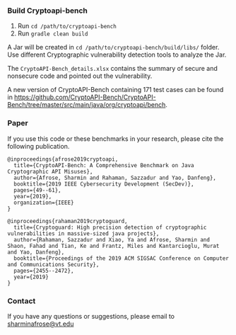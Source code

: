 ### Build Cryptoapi-bench
1. Run `cd /path/to/cryptoapi-bench`
2. Run `gradle clean build`

A Jar will be created in `cd /path/to/cryptoapi-bench/build/libs/` folder. Use different Cryptographic vulnerability detection tools to analyze the Jar.  

The `CryptoAPI-Bench_details.xlsx` contains the summary of secure and nonsecure code and pointed out the vulnerability.

A new version of CryptoAPI-Bench containing 171 test cases can be found in https://github.com/CryptoAPI-Bench/CryptoAPI-Bench/tree/master/src/main/java/org/cryptoapi/bench.

### Paper
If you use this code or these benchmarks in your research, please cite the following publication.
```
@inproceedings{afrose2019cryptoapi,
  title={CryptoAPI-Bench: A Comprehensive Benchmark on Java Cryptographic API Misuses},
  author={Afrose, Sharmin and Rahaman, Sazzadur and Yao, Danfeng},
  booktitle={2019 IEEE Cybersecurity Development (SecDev)},
  pages={49--61},
  year={2019},
  organization={IEEE}
}

@inproceedings{rahaman2019cryptoguard,
  title={Cryptoguard: High precision detection of cryptographic vulnerabilities in massive-sized java projects},
  author={Rahaman, Sazzadur and Xiao, Ya and Afrose, Sharmin and Shaon, Fahad and Tian, Ke and Frantz, Miles and Kantarcioglu, Murat and Yao, Danfeng},
  booktitle={Proceedings of the 2019 ACM SIGSAC Conference on Computer and Communications Security},
  pages={2455--2472},
  year={2019}
}
```

### Contact

If you have any questions or suggestions, please email to sharminafrose@vt.edu
